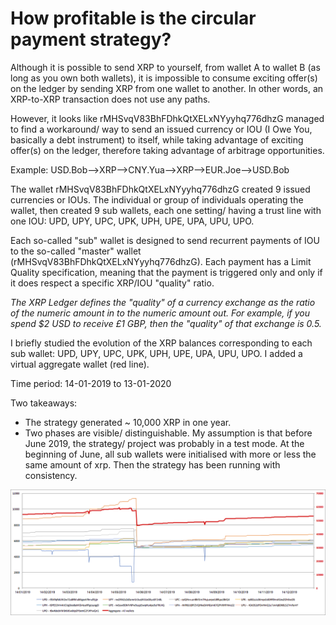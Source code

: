 # How profitable is the circular payment strategy?

Although it is possible to send XRP to yourself, from wallet A to wallet B (as long as you own both wallets), it is impossible to consume exciting offer(s) on the ledger by sending XRP from one wallet to another. In other words, an XRP-to-XRP transaction does not use any paths. 

However, it looks like rMHSvqV83BhFDhkQtXELxNYyyhq776dhzG managed to find a workaround/ way to send an issued currency or IOU (I Owe You, basically a debt instrument) to itself, while taking advantage of exciting offer(s) on the ledger, therefore taking advantage of arbitrage opportunities.

Example: USD.Bob-->XRP-->CNY.Yua-->XRP-->EUR.Joe-->USD.Bob

The wallet rMHSvqV83BhFDhkQtXELxNYyyhq776dhzG created 9 issued currencies or IOUs. The individual or group of individuals operating the wallet, then created 9 sub wallets, each one setting/ having a trust line with one IOU: UPD, UPY, UPC, UPK, UPH, UPE, UPA, UPU, UPO.

Each so-called "sub" wallet is designed to send recurrent payments of IOU to the so-called "master" wallet (rMHSvqV83BhFDhkQtXELxNYyyhq776dhzG). Each payment has a Limit Quality specification, meaning that the payment is triggered only and only if it does respect a specific XRP/IOU "quality" ratio.

_The XRP Ledger defines the "quality" of a currency exchange as the ratio of the numeric amount in to the numeric amount out. For example, if you spend $2 USD to receive £1 GBP, then the "quality" of that exchange is 0.5._

I briefly studied the evolution of the XRP balances corresponding to each sub wallet: UPD, UPY, UPC, UPK, UPH, UPE, UPA, UPU, UPO. I added a virtual aggregate wallet (red line).

Time period: 14-01-2019 to 13-01-2020

Two takeaways:
- The strategy generated ~ 10,000 XRP  in one year.
- Two phases are visible/ distinguishable. My assumption is that before June 2019, the strategy/ project was probably in a test mode. At the beginning of June, all sub wallets were initialised with more or less the same amount of xrp. Then the strategy has been running with consistency.

![Alt text](https://raw.githubusercontent.com/TiGowa/xrp-ledger-circular-payment/master/graph.png?raw=true "Optional Title")
